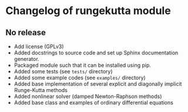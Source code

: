 # Changelog of rungekutta module

## No release

- Add license (GPLv3)
- Added docstrings to source code and set up Sphinx documentation generator.
- Packaged module such that it can be installed using pip.
- Added some tests (see `tests/` directory)
- Added some example codes (see `examples/` directory)
- Added base implementation of several explicit and diagonally implicit Runge-Kutta methods
- Added nonlinear solver (damped Newton-Raphson methods)
- Added base class and examples of ordinary differential equations